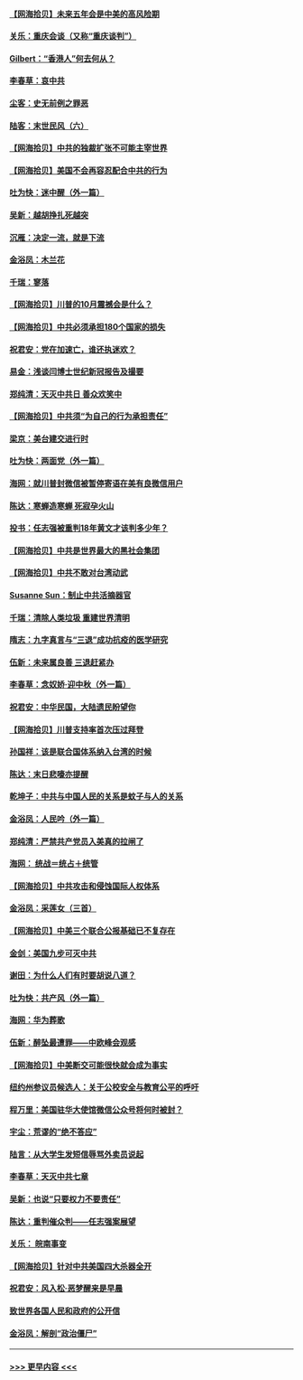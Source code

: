 #### [【网海拾贝】未来五年会是中美的高风险期](../pages/nsc993/n12440760.md?t=09301251) 
#### [关乐：重庆会谈（又称“重庆谈判”）](../pages/nsc993/n12437525.md?t=09301251) 
#### [Gilbert：“香港人”何去何从？](../pages/nsc993/n12435894.md?t=09301251) 
#### [李春草：哀中共](../pages/nsc993/n12435874.md?t=09301251) 
#### [尘客：史无前例之罪恶](../pages/nsc993/n12435762.md?t=09301251) 
#### [陆客：末世民风（六）](../pages/nsc993/n12435354.md?t=09301251) 
#### [【网海拾贝】中共的独裁扩张不可能主宰世界](../pages/nsc993/n12435151.md?t=09301251) 
#### [【网海拾贝】美国不会再容忍配合中共的行为](../pages/nsc993/n12433808.md?t=09301251) 
#### [吐为快：迷中醒（外一篇）](../pages/nsc993/n12433585.md?t=09301251) 
#### [吴新：越胡挣扎死越突](../pages/nsc993/n12433562.md?t=09301251) 
#### [沉雁：决定一流，就是下流](../pages/nsc993/n12432128.md?t=09301251) 
#### [金浴凤：木兰花](../pages/nsc993/n12432124.md?t=09301251) 
#### [千瑞：寥落](../pages/nsc993/n12432071.md?t=09301251) 
#### [【网海拾贝】川普的10月震撼会是什么？](../pages/nsc993/n12431624.md?t=09301251) 
#### [【网海拾贝】中共必须承担180个国家的损失](../pages/nsc993/n12428893.md?t=09301251) 
#### [祝君安：党在加速亡，谁还执迷欢？](../pages/nsc993/n12428652.md?t=09301251) 
#### [易金：浅谈闫博士世纪新冠报告及撮要](../pages/nsc993/n12426822.md?t=09301251) 
#### [郑纯清：天灭中共日 善众欢笑中](../pages/nsc993/n12426784.md?t=09301251) 
#### [【网海拾贝】中共须“为自己的行为承担责任”](../pages/nsc993/n12426067.md?t=09301251) 
#### [梁京：美台建交进行时](../pages/nsc993/n12424066.md?t=09301251) 
#### [吐为快：两面党（外一篇）](../pages/nsc993/n12424043.md?t=09301251) 
#### [海网：就川普封微信被暂停寄语在美有良微信用户](../pages/nsc993/n12424021.md?t=09301251) 
#### [陈达：寒蝉造寒蝉 死寂孕火山](../pages/nsc993/n12423958.md?t=09301251) 
#### [投书：任志强被重判18年黄文才该判多少年？](../pages/nsc993/n12423672.md?t=09301251) 
#### [【网海拾贝】中共是世界最大的黑社会集团](../pages/nsc993/n12423543.md?t=09301251) 
#### [【网海拾贝】中共不敢对台湾动武](../pages/nsc993/n12421418.md?t=09301251) 
#### [Susanne Sun：制止中共活摘器官](../pages/nsc993/n12419654.md?t=09301251) 
#### [千瑞：清除人类垃圾 重建世界清明](../pages/nsc993/n12419414.md?t=09301251) 
#### [隋志：九字真言与“三退”成功抗疫的医学研究](../pages/nsc993/n12419248.md?t=09301251) 
#### [伍新：未来属良善 三退赶紧办](../pages/nsc993/n12418496.md?t=09301251) 
#### [李春草：念奴娇·迎中秋（外一篇）](../pages/nsc993/n12418465.md?t=09301251) 
#### [祝君安：中华民国，大陆遗民盼望你](../pages/nsc993/n12418089.md?t=09301251) 
#### [【网海拾贝】川普支持率首次压过拜登](../pages/nsc993/n12418050.md?t=09301251) 
#### [孙国祥：该是联合国体系纳入台湾的时候](../pages/nsc993/n12417369.md?t=09301251) 
#### [陈达：末日悲嚎亦提醒](../pages/nsc993/n12416736.md?t=09301251) 
#### [乾坤子：中共与中国人民的关系是蚊子与人的关系](../pages/nsc993/n12416632.md?t=09301251) 
#### [金浴凤：人民吟（外一篇）](../pages/nsc993/n12416567.md?t=09301251) 
#### [郑纯清：严禁共产党员入美真的拉闸了](../pages/nsc993/n12416550.md?t=09301251) 
#### [海网： 统战＝统占＋统管](../pages/nsc993/n12416404.md?t=09301251) 
#### [【网海拾贝】中共攻击和侵蚀国际人权体系](../pages/nsc993/n12416250.md?t=09301251) 
#### [金浴凤：采莲女（三首）](../pages/nsc993/n12415517.md?t=09301251) 
#### [【网海拾贝】中美三个联合公报基础已不复存在](../pages/nsc993/n12415054.md?t=09301251) 
#### [金剑：美国九步可灭中共](../pages/nsc993/n12413183.md?t=09301251) 
#### [谢田：为什么人们有时要胡说八道？](../pages/nsc993/n12411861.md?t=09301251) 
#### [吐为快：共产风（外一篇）](../pages/nsc993/n12411761.md?t=09301251) 
#### [海网：华为葬歌](../pages/nsc993/n12410381.md?t=09301251) 
#### [伍新：醉坠最遭罪——中欧峰会观感](../pages/nsc993/n12410364.md?t=09301251) 
#### [【网海拾贝】中美断交可能很快就会成为事实](../pages/nsc993/n12409495.md?t=09301251) 
#### [纽约州参议员候选人：关于公校安全与教育公平的呼吁](../pages/nsc993/n12409228.md?t=09301251) 
#### [程万里：美国驻华大使馆微信公众号将何时被封？](../pages/nsc993/n12407397.md?t=09301251) 
#### [宇尘：荒谬的“绝不答应”](../pages/nsc993/n12407360.md?t=09301251) 
#### [陆言：从大学生发短信辱骂外卖员说起](../pages/nsc993/n12407285.md?t=09301251) 
#### [李春草：天灭中共七章](../pages/nsc993/n12406988.md?t=09301251) 
#### [吴新：也说“只要权力不要责任”](../pages/nsc993/n12406966.md?t=09301251) 
#### [陈达：重判催众判——任志强案展望](../pages/nsc993/n12404540.md?t=09301251) 
#### [关乐： 皖南事变](../pages/nsc993/n12404288.md?t=09301251) 
#### [【网海拾贝】针对中共美国四大杀器全开](../pages/nsc993/n12404172.md?t=09301251) 
#### [祝君安：风入松‧恶梦醒来是早晨](../pages/nsc993/n12401953.md?t=09301251) 
#### [致世界各国人民和政府的公开信](../pages/nsc993/n12401824.md?t=09301251) 
#### [金浴凤：解剖“政治僵尸”](../pages/nsc993/n12401808.md?t=09301251) 

----
#### [ >>> 更早内容 <<< ](../indexes/nsc993-earlier.md)
